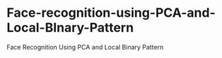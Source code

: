 # Face-recognition-using-PCA-and-Local-BInary-Pattern
Face Recognition Using PCA and Local Binary Pattern
